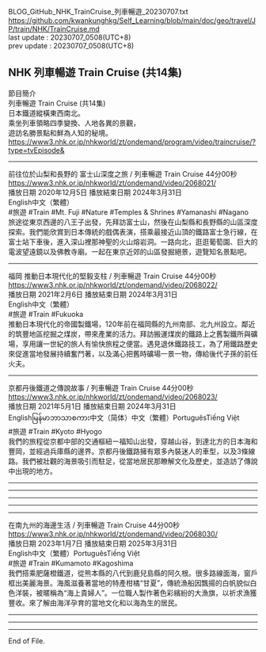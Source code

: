 
BLOG_GitHub_NHK_TrainCruise_列車暢遊_20230707.txt  
  https://github.com/kwankunghkg/Self_Learning/blob/main/doc/geo/travel/JP/train/NHK/TrainCruise.md  
last update : 20230707_0508(UTC+8)  
prev update : 20230707_0508(UTC+8)  
  
  
## NHK 列車暢遊 Train Cruise (共14集)  
  
節目簡介  
列車暢遊 Train Cruise (共14集)  
日本鐵道縱橫東西南北。  
乘坐列車領略四季變換、人地各異的景觀，  
遊訪名勝景點和鮮為人知的秘境。  
  https://www3.nhk.or.jp/nhkworld/zt/ondemand/program/video/traincruise/?type=tvEpisode&  
  
----  
  
前往位於山梨和長野的 富士山深度之旅 / 列車暢遊 Train Cruise 44分00秒  
  https://www3.nhk.or.jp/nhkworld/zt/ondemand/video/2068021/  
播放日期 2020年12月5日 播放結束日期 2024年3月31日   
    English中文（繁體）  
    #旅遊 #Train #Mt. Fuji #Nature #Temples & Shrines #Yamanashi #Nagano  
	旅途從東京西邊的八王子出發，先拜訪富士山，然後在山梨縣和長野縣的山區深度探索。我們能欣賞到日本傳統的戲偶表演，搭乘最接近山頂的鐵路富士急行線，在富士站下車後，進入深山裡那神聖的火山熔岩洞。一路向北，逛逛葡萄園、巨大的電波望遠鏡以及佛教寺廟。一起在東京近郊的山區發掘絕景，遊覽知名景點吧。  
  
----  
  
福岡 推動日本現代化的堅毅支柱 / 列車暢遊 Train Cruise 44分00秒  
  https://www3.nhk.or.jp/nhkworld/zt/ondemand/video/2068022/  
播放日期 2021年2月6日 播放結束日期 2024年3月31日  
    English中文（繁體）  
    #旅遊    #Train    #Fukuoka  
	推動日本現代化的帝國製鐵場，120年前在福岡縣的九州南部、北九州設立。鄰近的筑豐地區挖掘之煤炭，帶來產業的活力。拜訪搬運煤炭的鐵路上之舊製鐵所與礦場，享用讓一世紀的旅人有愉快旅程之便當。遇見退休鐵路技工，為了用鐵路歷史來促進當地發展持續奮鬥著，以及滿心把舊時礦場一景一物，傳給後代子孫的前任火夫。  
  
----  
  
京都丹後鐵道之傳說故事 / 列車暢遊 Train Cruise 44分00秒  
  https://www3.nhk.or.jp/nhkworld/zt/ondemand/video/2068023/  
播放日期 2021年5月1日 播放結束日期 2024年3月31日  
    Englishမြန်မာဘာသာစကား中文（简体）中文（繁體）PortuguêsTiếng Việt  
    #旅遊    #Train    #Kyoto    #Hyogo  
	我們的旅程從京都中部的交通樞紐ー福知山出發，穿越山谷，到達北方的日本海和豐岡，並經過兵庫縣的邊界。京都丹後鐵路擁有眾多內裝迷人的車型，以及3條線路。我們被壯觀的海景吸引而駐足，從當地居民那瞭解文化及歷史，並造訪了傳說中出現的地方。  
  
  
----  
  
  
  
----  
  
  
  
----  
  
  
  
----  
  
  
  
----  
  
在南九州的海邊生活 / 列車暢遊 Train Cruise 44分00秒  
  https://www3.nhk.or.jp/nhkworld/zt/ondemand/video/2068030/  
播放日期 2023年1月7日 播放結束日期 2025年3月31日  
English中文（繁體）PortuguêsTiếng Việt  
#旅遊 #Train #Kumamoto #Kagoshima  
	我們搭乘肥薩橙鐵道，從熊本縣的八代到鹿兒島縣的阿久根。很多路線面海，窗戶框出美麗海景。海風滋養著當地的特產柑橘“甘夏”，傳統漁船因飄揚的白帆貌似白色洋裝，被暱稱為“海上貴婦人”。一位職人製作著色彩繽紛的大漁旗，以祈求漁獲豐收。來了解由海洋孕育的當地文化和以海為生的居民。  
  
----  
  
  
----  
  
  
----
End of File.  
